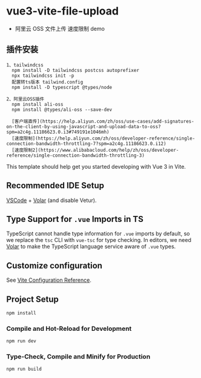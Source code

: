 # vue3-vite-file-upload

- 阿里云 OSS 文件上传 速度限制 demo

## 插件安装

```
1、tailwindcss
  npm install -D tailwindcss postcss autoprefixer
  npx tailwindcss init -p
  配置转ts版本 tailwind.config
  npm install -D typescript @types/node

2、阿里云OSS插件
  npm install ali-oss
  npm install @types/ali-oss --save-dev

  [客户端直传](https://help.aliyun.com/zh/oss/use-cases/add-signatures-on-the-client-by-using-javascript-and-upload-data-to-oss?spm=a2c4g.11186623.0.i3#749191e1046mh)
  [速度限制](https://help.aliyun.com/zh/oss/developer-reference/single-connection-bandwidth-throttling-7?spm=a2c4g.11186623.0.i12)
  [速度限制2](https://www.alibabacloud.com/help/zh/oss/developer-reference/single-connection-bandwidth-throttling-3)
```

This template should help get you started developing with Vue 3 in Vite.

## Recommended IDE Setup

[VSCode](https://code.visualstudio.com/) + [Volar](https://marketplace.visualstudio.com/items?itemName=Vue.volar) (and disable Vetur).

## Type Support for `.vue` Imports in TS

TypeScript cannot handle type information for `.vue` imports by default, so we replace the `tsc` CLI with `vue-tsc` for type checking. In editors, we need [Volar](https://marketplace.visualstudio.com/items?itemName=Vue.volar) to make the TypeScript language service aware of `.vue` types.

## Customize configuration

See [Vite Configuration Reference](https://vitejs.dev/config/).

## Project Setup

```sh
npm install
```

### Compile and Hot-Reload for Development

```sh
npm run dev
```

### Type-Check, Compile and Minify for Production

```sh
npm run build
```
